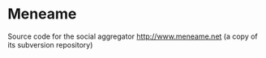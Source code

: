 Meneame
=======

Source code for the social aggregator http://www.meneame.net (a copy of its subversion repository) 
